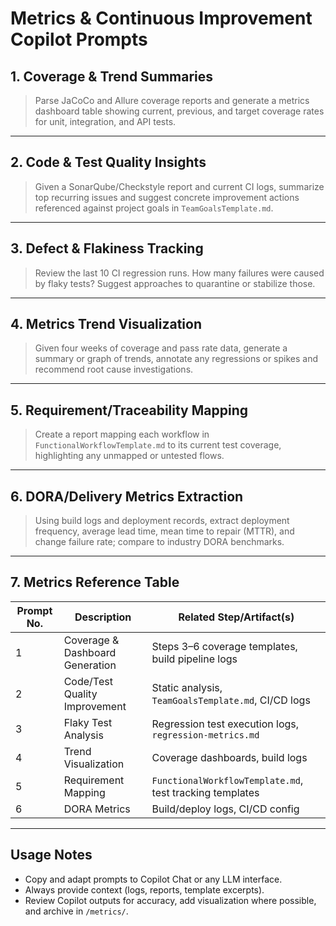 # Metrics & Continuous Improvement Copilot Prompts

## 1. Coverage & Trend Summaries

> Parse JaCoCo and Allure coverage reports and generate a metrics dashboard table showing current, previous, and target coverage rates for unit, integration, and API tests.

---

## 2. Code & Test Quality Insights

> Given a SonarQube/Checkstyle report and current CI logs, summarize top recurring issues and suggest concrete improvement actions referenced against project goals in `TeamGoalsTemplate.md`.

---

## 3. Defect & Flakiness Tracking

> Review the last 10 CI regression runs. How many failures were caused by flaky tests? Suggest approaches to quarantine or stabilize those.

---

## 4. Metrics Trend Visualization

> Given four weeks of coverage and pass rate data, generate a summary or graph of trends, annotate any regressions or spikes and recommend root cause investigations.

---

## 5. Requirement/Traceability Mapping

> Create a report mapping each workflow in `FunctionalWorkflowTemplate.md` to its current test coverage, highlighting any unmapped or untested flows.

---

## 6. DORA/Delivery Metrics Extraction

> Using build logs and deployment records, extract deployment frequency, average lead time, mean time to repair (MTTR), and change failure rate; compare to industry DORA benchmarks.

---

## 7. Metrics Reference Table

| Prompt No.  | Description                              | Related Step/Artifact(s)                                  |
|-------------|------------------------------------------|-----------------------------------------------------------|
| 1           | Coverage & Dashboard Generation          | Steps 3–6 coverage templates, build pipeline logs         |
| 2           | Code/Test Quality Improvement            | Static analysis, `TeamGoalsTemplate.md`, CI/CD logs       |
| 3           | Flaky Test Analysis                      | Regression test execution logs, `regression-metrics.md`   |
| 4           | Trend Visualization                      | Coverage dashboards, build logs                           |
| 5           | Requirement Mapping                      | `FunctionalWorkflowTemplate.md`, test tracking templates  |
| 6           | DORA Metrics                             | Build/deploy logs, CI/CD config                           |

---

## Usage Notes

- Copy and adapt prompts to Copilot Chat or any LLM interface.
- Always provide context (logs, reports, template excerpts).
- Review Copilot outputs for accuracy, add visualization where possible, and archive in `/metrics/`.

